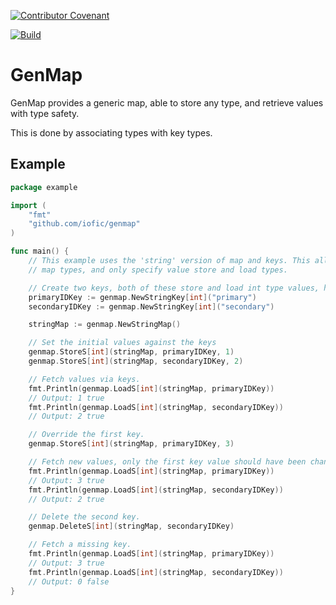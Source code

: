 [![Contributor Covenant](https://img.shields.io/badge/Contributor%20Covenant-2.0-4baaaa.svg)](CODE_OF_CONDUCT.md)

[![Build](https://github.com/iofic/genmap/actions/workflows/build.yml/badge.svg)](https://github.com/iofic/genmap/actions/workflows/build.yml)

# GenMap
GenMap provides a generic map, able to store any type, and retrieve values with type safety.

This is done by associating types with key types.

## Example
```go
package example

import (
	"fmt"
	"github.com/iofic/genmap"
)

func main() {
	// This example uses the 'string' version of map and keys. This allows the calling code to worry less about key and
	// map types, and only specify value store and load types.

	// Create two keys, both of these store and load int type values, however use unique IDs to differentiate.
	primaryIDKey := genmap.NewStringKey[int]("primary")
	secondaryIDKey := genmap.NewStringKey[int]("secondary")

	stringMap := genmap.NewStringMap()

	// Set the initial values against the keys
	genmap.StoreS[int](stringMap, primaryIDKey, 1)
	genmap.StoreS[int](stringMap, secondaryIDKey, 2)

	// Fetch values via keys.
	fmt.Println(genmap.LoadS[int](stringMap, primaryIDKey))
	// Output: 1 true
	fmt.Println(genmap.LoadS[int](stringMap, secondaryIDKey))
	// Output: 2 true

	// Override the first key.
	genmap.StoreS[int](stringMap, primaryIDKey, 3)

	// Fetch new values, only the first key value should have been changed.
	fmt.Println(genmap.LoadS[int](stringMap, primaryIDKey))
	// Output: 3 true
	fmt.Println(genmap.LoadS[int](stringMap, secondaryIDKey))
	// Output: 2 true

	// Delete the second key.
	genmap.DeleteS[int](stringMap, secondaryIDKey)

	// Fetch a missing key.
	fmt.Println(genmap.LoadS[int](stringMap, primaryIDKey))
	// Output: 3 true
	fmt.Println(genmap.LoadS[int](stringMap, secondaryIDKey))
	// Output: 0 false
}
```
